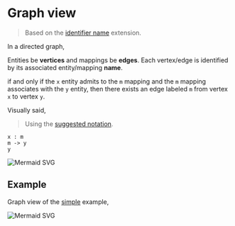 # Graph view

> Based on the [identifier name](id-name.md) extension.

In a directed graph,

Entities be **vertices** and mappings be **edges**. Each vertex/edge is identified by its associated entity/mapping **name**.

if and only if the `x` entity admits to the `m` mapping and the `m` mapping associates with the `y` entity, then there exists an edge labeled `m` from vertex `x` to vertex `y`.

Visually said,

> Using the [suggested notation](notation.md).

```entity-mapping
x : m
m -> y
y
```

![Mermaid SVG](https://mermaid.ink/svg/eyJjb2RlIjoiZ3JhcGggTFJcblx0eCAtLW0tLT5cblx0eSIsIm1lcm1haWQiOnsidGhlbWUiOiJkZWZhdWx0In0sInVwZGF0ZUVkaXRvciI6ZmFsc2V9)

## Example

Graph view of the [simple](../examples/simple.md) example,

![Mermaid SVG](https://mermaid.ink/svg/eyJjb2RlIjoiZ3JhcGggTFJcblx0c3RyaW5nXG5cdHBlcnNvblxuXHRcblx0cGVyc29uIC0tbmFtZS0tPiBzdHJpbmdcblx0cGVyc29uIC0tbW90aGVyLS0-IHBlcnNvblxuXHRwZXJzb24gLS1mYXRoZXItLT4gcGVyc29uXG5cdHBlcnNvbiAtLWNoaWxkcmVuLS0-IHBlcnNvbiIsIm1lcm1haWQiOnsidGhlbWUiOiJkZWZhdWx0In0sInVwZGF0ZUVkaXRvciI6ZmFsc2V9)
